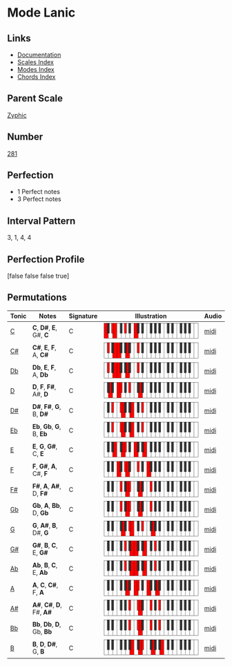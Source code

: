 # Mode Lanic

## Links

- [Documentation](index.md)
- [Scales Index](Scales.md)
- [Modes Index](Modes.md)
- [Chords Index](Chords.md)

## Parent Scale

[Zyphic](ScaleZyphic.md)

## Number

[281](https://ianring.com/musictheory/scales/281)

## Perfection

- 1 Perfect notes
- 3 Perfect notes

## Interval Pattern

3, 1, 4, 4

## Perfection Profile

[false false false true]

## Permutations

| Tonic | Notes | Signature | Illustration | Audio |
|-------|-------|-----------|--------------|-------|
| [C](ModeCNaturalLanic.md) | **C**, **D#**, **E**, G#, **C** | C | ![CNaturalLanic](ModeCNaturalLanic.png) | [midi](https://github.com/edipermadi/music/blob/main/docs/ModeCNaturalLanic.mid?raw=true) |
| [C#](ModeCSharpLanic.md) | **C#**, **E**, **F**, A, **C#** | C | ![CSharpLanic](ModeCSharpLanic.png) | [midi](https://github.com/edipermadi/music/blob/main/docs/ModeCSharpLanic.mid?raw=true) |
| [Db](ModeDFlatLanic.md) | **Db**, **E**, **F**, A, **Db** | C | ![DFlatLanic](ModeDFlatLanic.png) | [midi](https://github.com/edipermadi/music/blob/main/docs/ModeDFlatLanic.mid?raw=true) |
| [D](ModeDNaturalLanic.md) | **D**, **F**, **F#**, A#, **D** | C | ![DNaturalLanic](ModeDNaturalLanic.png) | [midi](https://github.com/edipermadi/music/blob/main/docs/ModeDNaturalLanic.mid?raw=true) |
| [D#](ModeDSharpLanic.md) | **D#**, **F#**, **G**, B, **D#** | C | ![DSharpLanic](ModeDSharpLanic.png) | [midi](https://github.com/edipermadi/music/blob/main/docs/ModeDSharpLanic.mid?raw=true) |
| [Eb](ModeEFlatLanic.md) | **Eb**, **Gb**, **G**, B, **Eb** | C | ![EFlatLanic](ModeEFlatLanic.png) | [midi](https://github.com/edipermadi/music/blob/main/docs/ModeEFlatLanic.mid?raw=true) |
| [E](ModeENaturalLanic.md) | **E**, **G**, **G#**, C, **E** | C | ![ENaturalLanic](ModeENaturalLanic.png) | [midi](https://github.com/edipermadi/music/blob/main/docs/ModeENaturalLanic.mid?raw=true) |
| [F](ModeFNaturalLanic.md) | **F**, **G#**, **A**, C#, **F** | C | ![FNaturalLanic](ModeFNaturalLanic.png) | [midi](https://github.com/edipermadi/music/blob/main/docs/ModeFNaturalLanic.mid?raw=true) |
| [F#](ModeFSharpLanic.md) | **F#**, **A**, **A#**, D, **F#** | C | ![FSharpLanic](ModeFSharpLanic.png) | [midi](https://github.com/edipermadi/music/blob/main/docs/ModeFSharpLanic.mid?raw=true) |
| [Gb](ModeGFlatLanic.md) | **Gb**, **A**, **Bb**, D, **Gb** | C | ![GFlatLanic](ModeGFlatLanic.png) | [midi](https://github.com/edipermadi/music/blob/main/docs/ModeGFlatLanic.mid?raw=true) |
| [G](ModeGNaturalLanic.md) | **G**, **A#**, **B**, D#, **G** | C | ![GNaturalLanic](ModeGNaturalLanic.png) | [midi](https://github.com/edipermadi/music/blob/main/docs/ModeGNaturalLanic.mid?raw=true) |
| [G#](ModeGSharpLanic.md) | **G#**, **B**, **C**, E, **G#** | C | ![GSharpLanic](ModeGSharpLanic.png) | [midi](https://github.com/edipermadi/music/blob/main/docs/ModeGSharpLanic.mid?raw=true) |
| [Ab](ModeAFlatLanic.md) | **Ab**, **B**, **C**, E, **Ab** | C | ![AFlatLanic](ModeAFlatLanic.png) | [midi](https://github.com/edipermadi/music/blob/main/docs/ModeAFlatLanic.mid?raw=true) |
| [A](ModeANaturalLanic.md) | **A**, **C**, **C#**, F, **A** | C | ![ANaturalLanic](ModeANaturalLanic.png) | [midi](https://github.com/edipermadi/music/blob/main/docs/ModeANaturalLanic.mid?raw=true) |
| [A#](ModeASharpLanic.md) | **A#**, **C#**, **D**, F#, **A#** | C | ![ASharpLanic](ModeASharpLanic.png) | [midi](https://github.com/edipermadi/music/blob/main/docs/ModeASharpLanic.mid?raw=true) |
| [Bb](ModeBFlatLanic.md) | **Bb**, **Db**, **D**, Gb, **Bb** | C | ![BFlatLanic](ModeBFlatLanic.png) | [midi](https://github.com/edipermadi/music/blob/main/docs/ModeBFlatLanic.mid?raw=true) |
| [B](ModeBNaturalLanic.md) | **B**, **D**, **D#**, G, **B** | C | ![BNaturalLanic](ModeBNaturalLanic.png) | [midi](https://github.com/edipermadi/music/blob/main/docs/ModeBNaturalLanic.mid?raw=true) |
